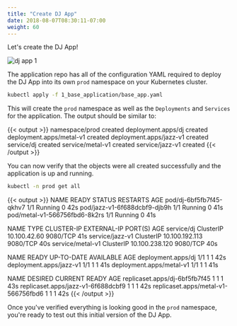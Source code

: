 ```yaml
---
title: "Create DJ App"
date: 2018-08-07T08:30:11-07:00
weight: 60
---
```


Let's create the DJ App!

![dj app 1](/images/app_mesh_ga/djapp-1.png)

The application repo has all of the configuration YAML required to deploy the DJ App into its own `prod` namespace on your Kubernetes cluster.

```bash
kubectl apply -f 1_base_application/base_app.yaml
```

This will create the `prod` namespace as well as the `Deployments` and `Services` for the application. The output should be similar to:

{{< output >}}
namespace/prod created
deployment.apps/dj created
deployment.apps/metal-v1 created
deployment.apps/jazz-v1 created
service/dj created
service/metal-v1 created
service/jazz-v1 created
{{< /output >}}

You can now verify that the objects were all created successfully and the application is up and running.

```bash
kubectl -n prod get all
```

{{< output >}}
NAME                            READY   STATUS    RESTARTS   AGE
pod/dj-6bf5fb7f45-qkhv7         1/1     Running   0          42s
pod/jazz-v1-6f688dcbf9-djb9h    1/1     Running   0          41s
pod/metal-v1-566756fbd6-8k2rs   1/1     Running   0          41s

NAME               TYPE        CLUSTER-IP       EXTERNAL-IP   PORT(S)    AGE
service/dj         ClusterIP   10.100.42.60     <none>        9080/TCP   41s
service/jazz-v1    ClusterIP   10.100.192.113   <none>        9080/TCP   40s
service/metal-v1   ClusterIP   10.100.238.120   <none>        9080/TCP   40s

NAME                       READY   UP-TO-DATE   AVAILABLE   AGE
deployment.apps/dj         1/1     1            1           42s
deployment.apps/jazz-v1    1/1     1            1           41s
deployment.apps/metal-v1   1/1     1            1           41s

NAME                                  DESIRED   CURRENT   READY   AGE
replicaset.apps/dj-6bf5fb7f45         1         1         1       43s
replicaset.apps/jazz-v1-6f688dcbf9    1         1         1       42s
replicaset.apps/metal-v1-566756fbd6   1         1         1       42s
{{< /output >}}

Once you've verified everything is looking good in the `prod` namespace, you're ready to test out this initial version of the DJ App.
